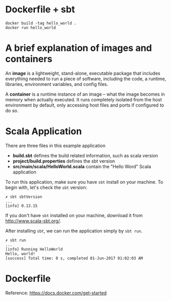 # Dockerfile + sbt
    
    docker build -tag hello_world . 
    docker run hello_world
    
# A brief explanation of images and containers

An **image** is a lightweight, stand-alone, executable package that includes everything needed to run a piece of software, including the code, a runtime, libraries, environment variables, and config files.

A **container** is a runtime instance of an image – what the image becomes in memory when actually executed. It runs completely isolated from the host environment by default, only accessing host files and ports if configured to do so.

# Scala Application

There are three files in this example application

* **build.sbt** defines the build related information, such as scala version
* **project/build.properties** defines the sbt version
* **src/main/scala/HelloWorld.scala** contain the "Hello Word" Scala application

To run this application, make sure you have `sbt` install on your machine. To begin with, let's check the `sbt` version: 

    ✗ sbt sbtVersion    
    ...
    [info] 0.13.15
    
If you don't have `sbt` installed on your machine, download it from http://www.scala-sbt.org/. 

After installing `sbt`, we can run the application simply by `sbt run`.  

    ✗ sbt run
    ...
    [info] Running HelloWorld 
    Hello, world!
    [success] Total time: 0 s, completed 01-Jun-2017 01:02:03 AM
    
# Dockerfile



Reference: https://docs.docker.com/get-started
